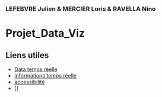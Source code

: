### LEFEBVRE Julien & MERCIER Loris & RAVELLA Nino
# Projet_Data_Viz

## Liens utiles
- [Data temps réelle](https://data.grandlyon.com/portail/fr/jeux-de-donnees/prochains-passages-reseau-transports-commun-lyonnais-rhonexpress-disponibilites-temps-reel/info)
- [informations temps réelle](https://data.grandlyon.com/portail/fr/jeux-de-donnees/alertes-trafic-reseau-transports-commun-lyonnais-v2/api)
- [accessibilité](https://data.grandlyon.com/portail/fr/jeux-de-donnees/alerte-accessibilite-reseau-transports-commun-lyonnais/api)
- []